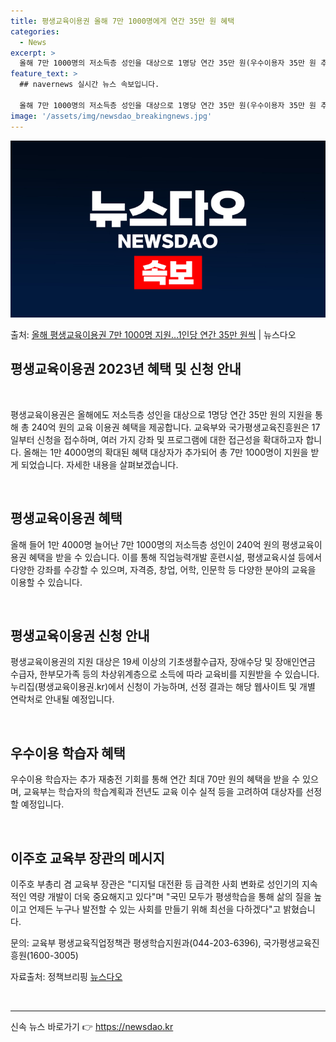 ```yaml
---
title: 평생교육이용권 올해 7만 1000명에게 연간 35만 원 혜택
categories:
  - News
excerpt: >
  올해 7만 1000명의 저소득층 성인을 대상으로 1명당 연간 35만 원(우수이용자 35만 원 추가)씩 모두 …
feature_text: >
  ## navernews 실시간 뉴스 속보입니다.

  올해 7만 1000명의 저소득층 성인을 대상으로 1명당 연간 35만 원(우수이용자 35만 원 추가)씩 모두 …
image: '/assets/img/newsdao_breakingnews.jpg'
---
```


![뉴스다오 속보](/assets/img/newsdao_breakingnews.jpg)

<p>출처: <a href="https://newsdao.kr/2993" rel="dofollow">올해 평생교육이용권 7만 1000명 지원…1인당 연간 35만 원씩</a> | 뉴스다오</p>

<h2 data-ke-size="size26">평생교육이용권 2023년 혜택 및 신청 안내</h2>
<p data-ke-size="size16">&nbsp;</p>
평생교육이용권은 올해에도 저소득층 성인을 대상으로 1명당 연간 35만 원의 지원을 통해 총 240억 원의 교육 이용권 혜택을 제공합니다. 교육부와 국가평생교육진흥원은 17일부터 신청을 접수하며, 여러 가지 강좌 및 프로그램에 대한 접근성을 확대하고자 합니다. 올해는 1만 4000명의 확대된 혜택 대상자가 추가되어 총 7만 1000명이 지원을 받게 되었습니다. 자세한 내용을 살펴보겠습니다.
<p data-ke-size="size16">&nbsp;</p>

<h2 data-ke-size="size24">평생교육이용권 혜택</h2>
<p data-ke-size="size16">올해 들어 1만 4000명 늘어난 7만 1000명의 저소득층 성인이 240억 원의 평생교육이용권 혜택을 받을 수 있습니다. 이를 통해 직업능력개발 훈련시설, 평생교육시설 등에서 다양한 강좌를 수강할 수 있으며, 자격증, 창업, 어학, 인문학 등 다양한 분야의 교육을 이용할 수 있습니다.</p>
<p data-ke-size="size16">&nbsp;</p>

<h2 data-ke-size="size24">평생교육이용권 신청 안내</h2>
<p data-ke-size="size16">평생교육이용권의 지원 대상은 19세 이상의 기초생활수급자, 장애수당 및 장애인연금 수급자, 한부모가족 등의 차상위계층으로 소득에 따라 교육비를 지원받을 수 있습니다. 누리집(평생교육이용권.kr)에서 신청이 가능하며, 선정 결과는 해당 웹사이트 및 개별 연락처로 안내될 예정입니다.</p>
<p data-ke-size="size16">&nbsp;</p>

<h2 data-ke-size="size24">우수이용 학습자 혜택</h2>
<p data-ke-size="size16">우수이용 학습자는 추가 재충전 기회를 통해 연간 최대 70만 원의 혜택을 받을 수 있으며, 교육부는 학습자의 학습계획과 전년도 교육 이수 실적 등을 고려하여 대상자를 선정할 예정입니다.</p>
<p data-ke-size="size16">&nbsp;</p>

<h2 data-ke-size="size24">이주호 교육부 장관의 메시지</h2>
<p data-ke-size="size16">이주호 부총리 겸 교육부 장관은 "디지털 대전환 등 급격한 사회 변화로 성인기의 지속적인 역량 개발이 더욱 중요해지고 있다"며 "국민 모두가 평생학습을 통해 삶의 질을 높이고 언제든 누구나 발전할 수 있는 사회를 만들기 위해 최선을 다하겠다"고 밝혔습니다.</p>
<div class="resource">
  <p>문의: 교육부 평생교육직업정책관 평생학습지원과(044-203-6396), 국가평생교육진흥원(1600-3005)</p>
  <p>자료출처: 정책브리핑 <a href="https://newsdao.kr/2993">뉴스다오</a></p>
</div>
<p data-ke-size="size16">&nbsp;</p>
<hr> 

신속 뉴스 바로가기 👉 <a href="https://newsdao.kr" rel="dofollow">https://newsdao.kr</a>


